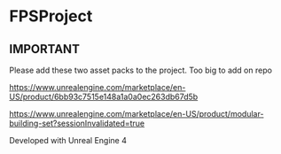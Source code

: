 # FPSProject

## IMPORTANT
Please add these two asset packs to the project. Too big to add on repo

https://www.unrealengine.com/marketplace/en-US/product/6bb93c7515e148a1a0a0ec263db67d5b

https://www.unrealengine.com/marketplace/en-US/product/modular-building-set?sessionInvalidated=true


Developed with Unreal Engine 4
